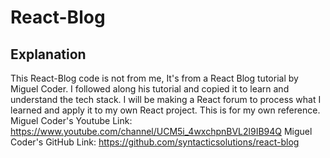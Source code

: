 # React-Blog

## Explanation
This React-Blog code is not from me, It's from a React Blog tutorial by Miguel Coder. I followed along his tutorial and copied it to learn and understand the tech stack. I will be making a React forum to process what I learned and apply it to my own React project. This is for my own reference.
Miguel Coder's Youtube Link: https://www.youtube.com/channel/UCM5i_4wxchpnBVL2l9IB94Q
Miguel Coder's GitHub Link: https://github.com/syntacticsolutions/react-blog
